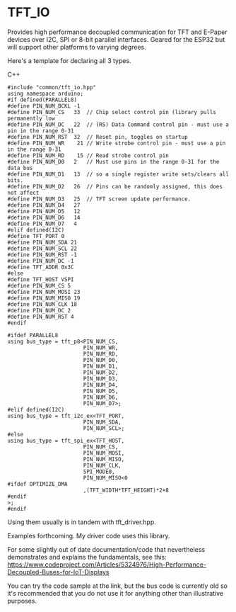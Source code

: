 # TFT_IO

Provides high performance decoupled communication for TFT and E-Paper devices over I2C, SPI or 8-bit parallel interfaces. Geared for the ESP32 but will support other platforms to varying degrees.

Here's a template for declaring all 3 types.

C++
```
#include "common/tft_io.hpp"
using namespace arduino;
#if defined(PARALLEL8)
#define PIN_NUM_BCKL -1
#define PIN_NUM_CS   33  // Chip select control pin (library pulls permanently low
#define PIN_NUM_DC   22  // (RS) Data Command control pin - must use a pin in the range 0-31
#define PIN_NUM_RST  32  // Reset pin, toggles on startup
#define PIN_NUM_WR    21 // Write strobe control pin - must use a pin in the range 0-31
#define PIN_NUM_RD    15 // Read strobe control pin
#define PIN_NUM_D0   2   // Must use pins in the range 0-31 for the data bus
#define PIN_NUM_D1   13  // so a single register write sets/clears all bits.
#define PIN_NUM_D2   26  // Pins can be randomly assigned, this does not affect
#define PIN_NUM_D3   25  // TFT screen update performance.
#define PIN_NUM_D4   27
#define PIN_NUM_D5   12
#define PIN_NUM_D6   14
#define PIN_NUM_D7   4
#elif defined(I2C)
#define TFT_PORT 0
#define PIN_NUM_SDA 21
#define PIN_NUM_SCL 22
#define PIN_NUM_RST -1
#define PIN_NUM_DC -1
#define TFT_ADDR 0x3C
#else
#define TFT_HOST VSPI
#define PIN_NUM_CS 5
#define PIN_NUM_MOSI 23
#define PIN_NUM_MISO 19
#define PIN_NUM_CLK 18
#define PIN_NUM_DC 2
#define PIN_NUM_RST 4
#endif

#ifdef PARALLEL8
using bus_type = tft_p8<PIN_NUM_CS,
                        PIN_NUM_WR,
                        PIN_NUM_RD,
                        PIN_NUM_D0,
                        PIN_NUM_D1,
                        PIN_NUM_D2,
                        PIN_NUM_D3,
                        PIN_NUM_D4,
                        PIN_NUM_D5,
                        PIN_NUM_D6,
                        PIN_NUM_D7>;
#elif defined(I2C)
using bus_type = tft_i2c_ex<TFT_PORT,
                        PIN_NUM_SDA,
                        PIN_NUM_SCL>;
#else
using bus_type = tft_spi_ex<TFT_HOST,
                        PIN_NUM_CS,
                        PIN_NUM_MOSI,
                        PIN_NUM_MISO,
                        PIN_NUM_CLK,
                        SPI_MODE0,
                        PIN_NUM_MISO<0
#ifdef OPTIMIZE_DMA
                        ,(TFT_WIDTH*TFT_HEIGHT)*2+8
#endif
>;
#endif
```
Using them usually is in tandem with tft_driver.hpp.

Examples forthcoming. My driver code uses this library.

For some slightly out of date documentation/code that nevertheless demonstrates and explains the fundamentals, see this:
https://www.codeproject.com/Articles/5324976/High-Performance-Decoupled-Buses-for-IoT-Displays

You can try the code sample at the link, but the bus code is currently old so it's recommended that you do not use it for anything other than illustrative purposes.